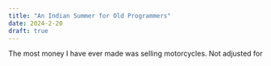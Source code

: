```yaml
---
title: "An Indian Summer for Old Programmers"
date: 2024-2-20
draft: true
---
```

The most money I have ever made was selling motorcycles. Not adjusted for 
<!--stackedit_data:
eyJoaXN0b3J5IjpbMTk4MDg2ODYyNCwyNjQ1MDQ0MzcsLTQ3MD
I4MTI3MSwtMjA4ODc0NjYxMl19
-->